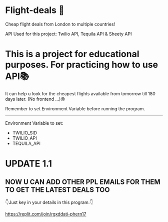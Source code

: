 # Flight-deals 🤑
Cheap flight deals from London to multiple countries!

API Used for this project: Twilio API, Tequila API & Sheety API

 # This is a project for educational purposes. For practicing how to use API📚 
 It can help u look for the cheapest flights available from tomorrow till 180 days later. (No frontend ...)😢
 

Remember to set Environment Variable before running the program.

---------------------------------------------------------------
Environment Variable to set:
- TWILIO_SID
- TWILIO_API
- TEQUILA_API


# UPDATE 1.1

## NOW U CAN ADD OTHER PPL EMAILS FOR THEM TO GET THE LATEST DEALS TOO

👇Just key in your details in this program.👇

https://replit.com/join/rgxddati-phern17 

